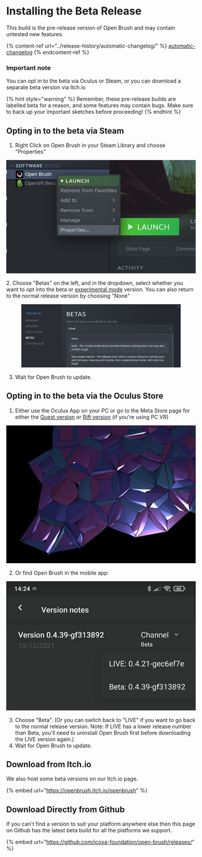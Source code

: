 # Installing the Beta Release

This build is the pre-release version of Open Brush and may contain untested new features.

{% content-ref url="../release-history/automatic-changelog/" %}
[automatic-changelog](../release-history/automatic-changelog/)
{% endcontent-ref %}

### Important note <a href="#lnka1z4mzei7" id="lnka1z4mzei7"></a>

You can opt in to the beta via Oculus or Steam, or you can download a separate beta version via Itch.io

{% hint style="warning" %}
Remember, these pre-release builds are labelled beta for a reason, and some features may contain bugs. Make sure to back up your important sketches before proceeding!
{% endhint %}

## Opting in to the beta via Steam <a href="#lnka1z4mzei7" id="lnka1z4mzei7"></a>

1. Right Click on Open Brush in your Steam Library and choose "Properties"

![](<../.gitbook/assets/image (13) (1) (1) (1) (1) (1).png>)

2\. Choose "Betas" on the left, and in the dropdown, select whether you want to opt into the beta or [experimental mode](main-experimental-build.md) version. You can also return to the normal release version by choosing "None"

<figure><img src="../.gitbook/assets/image (7) (1).png" alt=""><figcaption></figcaption></figure>

3. Wait for Open Brush to update.

## Opting in to the beta via the Oculus Store <a href="#lnka1z4mzei7" id="lnka1z4mzei7"></a>

1. Either use the Oculus App on your PC or go to the Meta Store page for either the [Quest version](https://www.meta.com/en-gb/experiences/3600360710032222/) or [Rift version](https://www.meta.com/en-us/experiences/pcvr/5227489953989768/) (if you're using PC VR)

![](<../.gitbook/assets/image (11) (1) (1).png>)

2. Or find Open Brush in the mobile app:

![](<../.gitbook/assets/image (12) (1) (1) (1).png>)

3. Choose "Beta". (Or you can switch back to "LIVE" if you want to go back to the normal release version. Note: If LIVE has a lower release number than Beta, you'll need to uninstall Open Brush first before downloading the LIVE version again.)
4. Wait for Open Brush to update.

## Download from Itch.io

We also host some beta versions on our Itch.io page.

{% embed url="https://openbrush.itch.io/openbrush" %}

## Download Directly from Github

If you can't find a version to suit your platform anywhere else then this page on Github has the latest beta build for all the platforms we support.

{% embed url="https://github.com/icosa-foundation/open-brush/releases/" %}
